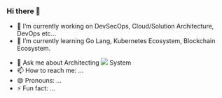 ### Hi there 👋

<!--
**JunRadish/JunRadish** is a ✨ _special_ ✨ repository because its `README.md` (this file) appears on your GitHub profile.

Here are some ideas to get you started:
-->
- 🔭 I’m currently working on DevSecOps, Cloud/Solution Architecture, DevOps etc...
- 🌱 I’m currently learning Go Lang, Kubernetes Ecosystem, Blockchain Ecosystem.
<!-- - 👯 I’m looking to collaborate on ... 
- 🤔 I’m looking for help with ... -->
- 💬 Ask me about Architecting <a href="https://ncv.kdca.go.kr/menu.es?mid=a12507000000" target="_blank"><img src="https://img.shields.io/badge/COOV-0000FF?style=plastic&logo=worldhealthorganization&logoColor=FFFFFF"/></a> System
- 📫 How to reach me: ...
- 😄 Pronouns: ...
- ⚡ Fun fact: ...

